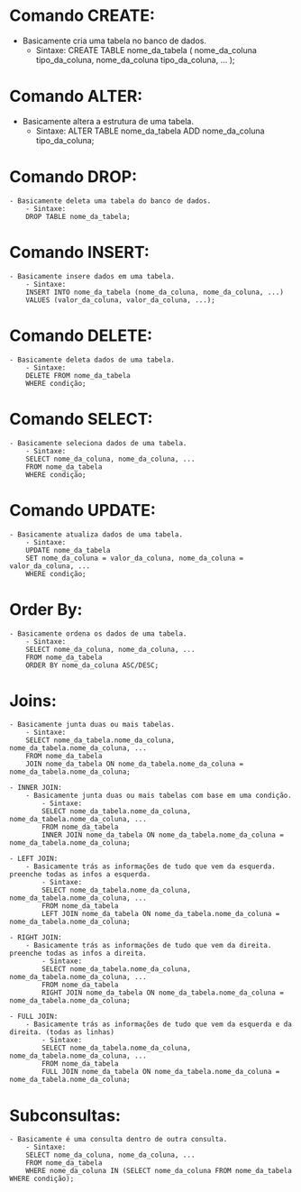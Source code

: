 # Comando CREATE:
 - Basicamente cria uma tabela no banco de dados.
    - Sintaxe:
    CREATE TABLE nome_da_tabela (
        nome_da_coluna tipo_da_coluna,
        nome_da_coluna tipo_da_coluna,
        ...
    );

# Comando ALTER:
 - Basicamente altera a estrutura de uma tabela.
    - Sintaxe:
    ALTER TABLE nome_da_tabela
    ADD nome_da_coluna tipo_da_coluna;

# Comando DROP:
    - Basicamente deleta uma tabela do banco de dados.
        - Sintaxe:
        DROP TABLE nome_da_tabela;

# Comando INSERT:
    - Basicamente insere dados em uma tabela.
        - Sintaxe:
        INSERT INTO nome_da_tabela (nome_da_coluna, nome_da_coluna, ...)
        VALUES (valor_da_coluna, valor_da_coluna, ...);

# Comando DELETE:
    - Basicamente deleta dados de uma tabela.
        - Sintaxe:
        DELETE FROM nome_da_tabela
        WHERE condição;

# Comando SELECT:
    - Basicamente seleciona dados de uma tabela.
        - Sintaxe:
        SELECT nome_da_coluna, nome_da_coluna, ...
        FROM nome_da_tabela
        WHERE condição;

# Comando UPDATE:
    - Basicamente atualiza dados de uma tabela.
        - Sintaxe:
        UPDATE nome_da_tabela
        SET nome_da_coluna = valor_da_coluna, nome_da_coluna = valor_da_coluna, ...
        WHERE condição;




# Order By:
    - Basicamente ordena os dados de uma tabela.
        - Sintaxe:
        SELECT nome_da_coluna, nome_da_coluna, ...
        FROM nome_da_tabela
        ORDER BY nome_da_coluna ASC/DESC;

# Joins:
    - Basicamente junta duas ou mais tabelas.
        - Sintaxe:
        SELECT nome_da_tabela.nome_da_coluna, nome_da_tabela.nome_da_coluna, ...
        FROM nome_da_tabela
        JOIN nome_da_tabela ON nome_da_tabela.nome_da_coluna = nome_da_tabela.nome_da_coluna;

    - INNER JOIN:
        - Basicamente junta duas ou mais tabelas com base em uma condição.
            - Sintaxe:
            SELECT nome_da_tabela.nome_da_coluna, nome_da_tabela.nome_da_coluna, ...
            FROM nome_da_tabela
            INNER JOIN nome_da_tabela ON nome_da_tabela.nome_da_coluna = nome_da_tabela.nome_da_coluna;

    - LEFT JOIN:
        - Basicamente trás as informações de tudo que vem da esquerda. preenche todas as infos a esquerda.
            - Sintaxe:
            SELECT nome_da_tabela.nome_da_coluna, nome_da_tabela.nome_da_coluna, ...
            FROM nome_da_tabela
            LEFT JOIN nome_da_tabela ON nome_da_tabela.nome_da_coluna = nome_da_tabela.nome_da_coluna;

    - RIGHT JOIN:
        - Basicamente trás as informações de tudo que vem da direita. preenche todas as infos a direita.
            - Sintaxe:
            SELECT nome_da_tabela.nome_da_coluna, nome_da_tabela.nome_da_coluna, ...
            FROM nome_da_tabela
            RIGHT JOIN nome_da_tabela ON nome_da_tabela.nome_da_coluna = nome_da_tabela.nome_da_coluna;

    - FULL JOIN:
        - Basicamente trás as informações de tudo que vem da esquerda e da direita. (todas as linhas)
            - Sintaxe:
            SELECT nome_da_tabela.nome_da_coluna, nome_da_tabela.nome_da_coluna, ...
            FROM nome_da_tabela
            FULL JOIN nome_da_tabela ON nome_da_tabela.nome_da_coluna = nome_da_tabela.nome_da_coluna;


# Subconsultas:
    - Basicamente é uma consulta dentro de outra consulta.
        - Sintaxe:
        SELECT nome_da_coluna, nome_da_coluna, ...
        FROM nome_da_tabela
        WHERE nome_da_coluna IN (SELECT nome_da_coluna FROM nome_da_tabela WHERE condição);